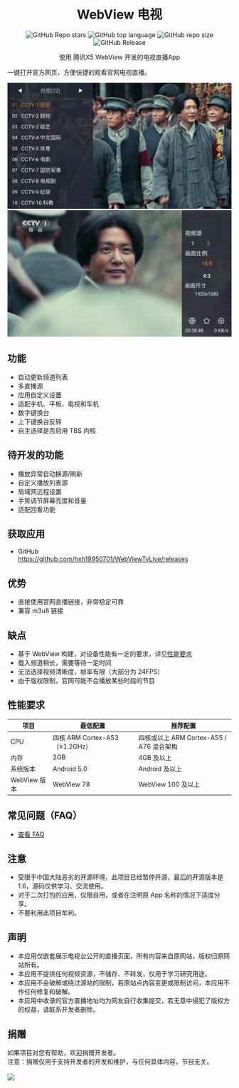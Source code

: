 <div align="center">
    <h1>WebView 电视</h1>
<div align="center">

![GitHub Repo stars](https://img.shields.io/github/stars/hxh19950701/WebViewTvLive)
![GitHub top language](https://img.shields.io/github/languages/top/hxh19950701/WebViewTvLive)
![GitHub repo size](https://img.shields.io/github/repo-size/hxh19950701/WebViewTvLive)
![GitHub Release](https://img.shields.io/github/v/release/hxh19950701/WebViewTvLive)

</div>
    <p>使用 腾讯X5 WebView 开发的电视直播App</p>
</div>
    <p>一键打开官方网页，方便快捷的观看官网电视直播。</p>

<img src="./images/image_9.jpg"/>
<br/>
<img src="./images/image_10.jpg"/>

## 功能
- 自动更新频道列表
- 多直播源
- 应用自定义设置
- 适配手机、平板、电视和车机
- 数字键换台
- 上下键换台反转
- 自主选择是否启用 TBS 内核

## 待开发的功能
- 播放异常自动换源/刷新
- 自定义播放列表源
- 局域网远程设置
- 手势调节屏幕亮度和音量
- 适配回看功能

## 获取应用
- GitHub <br>
https://github.com/hxh19950701/WebViewTvLive/releases <br>

## 优势
- 直接使用官网直播链接，非常稳定可靠
- 兼容 m3u8 链接

## 缺点
- 基于 WebView 构建，对设备性能有一定的要求，详见[性能要求](#性能要求)
- 载入频道稍长，需要等待一定时间
- 无法选择视频清晰度，帧率有限（大部分为 24FPS）
- 由于版权限制，官网可能不会播放某些时段的节目

## 性能要求
  | 项目         | 最低配置                       | 推荐配置                            |
  |------------|----------------------------|---------------------------------|
  | CPU        | 四核 ARM Cortex-A53（≥1.2GHz） | 四核或以上 ARM Cortex-A55 / A76 混合架构 |
  | 内存         | 2GB                        | 4GB 及以上                         |
  | 系统版本       | Android 5.0                | Android 及以上                     |
  | WebView 版本 | WebView 78                 | WebView 100 及以上                 |

## 常见问题（FAQ）
- [查看 FAQ](FAQ.md)

## 注意
- 受限于中国大陆恶劣的开源环境，此项目已经暂停开源，最后的开源版本是 1.6，源码仅供学习、交流使用。<br/>
- 对于二次打包的应用，仅限自用，或者在注明原 App 名称的情况下适度分享。<br/>
- 不要利用此项目牟利。<br/>

## 声明
- 本应用仅嵌套展示电视台公开的直播页面，所有内容来自原网站，版权归原网站所有。
- 本应用不提供任何视频资源，不储存、不转发，仅用于学习研究用途。
- 本应用不会破解或绕过源站的限制，若原站点内容变更或限制访问，本应用不作任何修复和破解。
- 本应用中收录的官方直播地址均为网友自行收集提交，若无意中侵犯了版权方的权益，请联系开发者删除。<br/>

## 捐赠
如果项目对您有帮助，欢迎捐赠开发者。<br/>
注意：捐赠仅用于支持开发者的开发和维护，与任何具体内容，节目无关。<br/>
<br/>
<img src="./images/image_5.png"/>